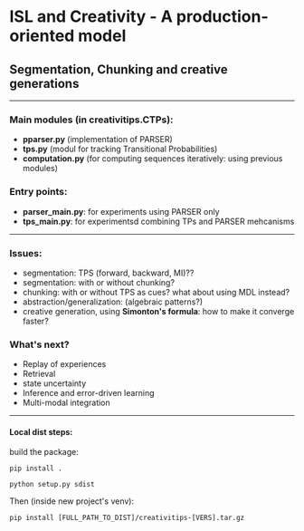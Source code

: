 # ISL and Creativity - A production-oriented model
## Segmentation, Chunking and creative generations

____________________________

### Main modules (in creativitips.CTPs):
- **pparser.py** (implementation of PARSER)
- **tps.py** (modul for tracking Transitional Probabilities)
- **computation.py** (for computing sequences iteratively: using previous modules)


### Entry points:
- **parser_main.py**: for experiments using PARSER only
- **tps_main.py**: for experimentsd combining TPs and PARSER mehcanisms

____________________________

### Issues: 
- segmentation: TPS (forward, backward, MI)??
- segmentation: with or without chunking?
- chunking: with or without TPS as cues? what about using MDL instead?
- abstraction/generalization: (algebraic patterns?)
- creative generation, using **Simonton's formula**: how to make it converge faster?


### What's next?
- Replay of experiences
- Retrieval
- state uncertainty
- Inference and error-driven learning
- Multi-modal integration


--------------------------------

#### Local dist steps:
build the package:

`pip install .`

`python setup.py sdist`

Then (inside new project's venv):

`pip install [FULL_PATH_TO_DIST]/creativitips-[VERS].tar.gz`


